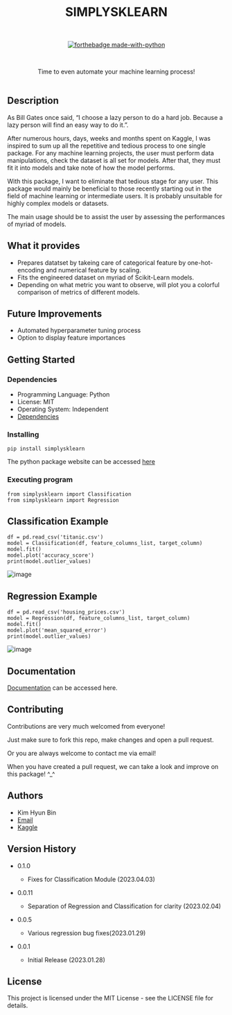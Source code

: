 <div align="center">
<h1>SIMPLYSKLEARN</h1>
<br>

[![forthebadge made-with-python](http://ForTheBadge.com/images/badges/made-with-python.svg)](https://www.python.org/)

<br>

<p>Time to even automate your machine learning process!

<br>
<br>
</div>

## Description

As Bill Gates once said, “I choose a lazy person to do a hard job. Because a lazy person will find an easy way to do it.”.

After numerous hours, days, weeks and months spent on Kaggle, I was inspired to sum up all the repetitive and tedious process to one single package. 
For any machine learning projects, the user must perform data manipulations, check the dataset is all set for models.
After that, they must fit it into models and take note of how the model performs. 

With this package, I want to eliminate that tedious stage for any user. 
This package would mainly be beneficial to those recently starting out in the field of machine learning or intermediate users. 
It is probably unsuitable for highly complex models or datasets. 

The main usage should be to assist the user by assessing the performances of myriad of models.

## What it provides

* Prepares datatset by takeing care of categorical feature by one-hot-encoding and numerical feature by scaling.
* Fits the engineered dataset on myriad of Scikit-Learn models. 
* Depending on what metric you want to observe, will plot you a colorful comparison of metrics of different models. 

## Future Improvements 

* Automated hyperparameter tuning process
* Option to display feature importances 

## Getting Started

### Dependencies

* Programming Language: Python
* License: MIT
* Operating System: Independent
* [Dependencies](https://github.com/vanilladucky/simplysklearn/blob/main/requirements.txt)

### Installing

```
pip install simplysklearn
```
The python package website can be accessed [here](https://pypi.org/project/simplysklearn/) 

### Executing program

```
from simplysklearn import Classification
from simplysklearn import Regression
```

## Classification Example 
```
df = pd.read_csv('titanic.csv')
model = Classification(df, feature_columns_list, target_column)
model.fit()
model.plot('accuracy_score')
print(model.outlier_values)
```
![image](https://user-images.githubusercontent.com/77542415/215261264-a14ed13e-9bdc-4d76-b280-b1040c7ab74c.png)

## Regression Example
```
df = pd.read_csv('housing_prices.csv')
model = Regression(df, feature_columns_list, target_column)
model.fit()
model.plot('mean_squared_error')
print(model.outlier_values)
```
![image](https://user-images.githubusercontent.com/77542415/215264939-2daae110-f53b-4538-9be3-1f0d936dc9b9.png)

## Documentation

[Documentation](https://simplysklearn.readthedocs.io/en/latest/) can be accessed here.

## Contributing

Contributions are very much welcomed from everyone! 

Just make sure to fork this repo, make changes and open a pull request.

Or you are always welcome to contact me via email!

When you have created a pull request, we can take a look and improve on this package! ^_^

## Authors

* Kim Hyun Bin 
* [Email](KIMH0004@e.ntu.edu.sg)
* [Kaggle](https://www.kaggle.com/kimmik123)

## Version History

* 0.1.0
    * Fixes for Classification Module (2023.04.03)

* 0.0.11
    * Separation of Regression and Classification for clarity (2023.02.04)

* 0.0.5
    * Various regression bug fixes(2023.01.29)

* 0.0.1
    * Initial Release (2023.01.28)

## License

This project is licensed under the MIT License - see the LICENSE file for details.
